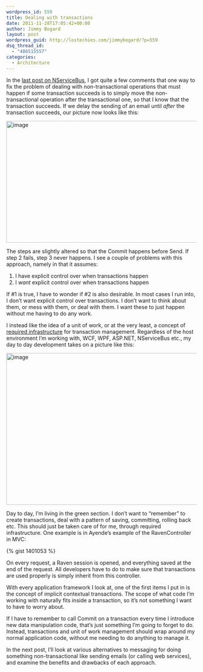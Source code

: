 ```yaml
---
wordpress_id: 559
title: Dealing with transactions
date: 2011-11-28T17:05:42+00:00
author: Jimmy Bogard
layout: post
wordpress_guid: http://lostechies.com/jimmybogard/?p=559
dsq_thread_id:
  - "486515557"
categories:
  - Architecture
---
```

In the [last post on NServiceBus](http://lostechies.com/jimmybogard/2011/11/22/stop-premature-email-sending-with-nservicebus/), I got quite a few comments that one way to fix the problem of dealing with non-transactional operations that must happen if some transaction succeeds is to simply move the non-transactional operation after the transactional one, so that I know that the transaction succeeds. If we delay the sending of an email until _after_ the transaction succeeds, our picture now looks like this:

[<img style="background-image: none; border-bottom: 0px; border-left: 0px; padding-left: 0px; padding-right: 0px; display: inline; border-top: 0px; border-right: 0px; padding-top: 0px" title="image" border="0" alt="image" src="http://lostechies.com/jimmybogard/files/2011/11/image_thumb3.png" width="575" height="321" />](http://lostechies.com/jimmybogard/files/2011/11/image3.png)

The steps are slightly altered so that the Commit happens before Send. If step 2 fails, step 3 never happens. I see a couple of problems with this approach, namely in that it assumes:

  1. I have explicit control over when transactions happen
  2. I _want_ explicit control over when transactions happen

If #1 is true, I have to wonder if #2 is also desirable. In most cases I run into, I don’t want explicit control over transactions. I don’t want to think about them, or mess with them, or deal with them. I want these to just happen without me having to do any work.

I instead like the idea of a unit of work, or at the very least, a concept of [required infrastructure](http://ayende.com/blog/136193/the-required-infrastructure-frees-you-from-infrastructure-decisions) for transaction management. Regardless of the host environment I’m working with, WCF, WPF, ASP.NET, NServiceBus etc., my day to day development takes on a picture like this:

[<img style="background-image: none; border-bottom: 0px; border-left: 0px; padding-left: 0px; padding-right: 0px; display: inline; border-top: 0px; border-right: 0px; padding-top: 0px" title="image" border="0" alt="image" src="http://lostechies.com/jimmybogard/files/2011/11/image_thumb4.png" width="607" height="400" />](http://lostechies.com/jimmybogard/files/2011/11/image4.png)

Day to day, I’m living in the green section. I don’t want to “remember” to create transactions, deal with a pattern of saving, committing, rolling back etc. This should just be taken care of for me, through required infrastructure. One example is in Ayende’s example of the RavenController in MVC:

{% gist 1401053 %}

On every request, a Raven session is opened, and everything saved at the end of the request. All developers have to do to make sure that transactions are used properly is simply inherit from this controller.

With every application framework I look at, one of the first items I put in is the concept of implicit contextual transactions. The scope of what code I’m working with naturally fits inside a transaction, so it’s not something I want to have to worry about.

If I have to remember to call Commit on a transaction every time I introduce new data manipulation code, that’s just something I’m going to forget to do. Instead, transactions and unit of work management should wrap around my normal application code, without me needing to do anything to manage it.

In the next post, I’ll look at various alternatives to messaging for doing something non-transactional like sending emails (or calling web services), and examine the benefits and drawbacks of each approach.
